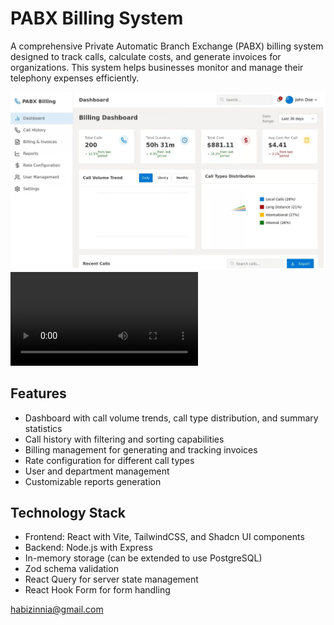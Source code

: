 # PABX Billing System

A comprehensive Private Automatic Branch Exchange (PABX) billing system designed to track calls, calculate costs, and generate invoices for organizations. This system helps businesses monitor and manage their telephony expenses efficiently.

![Alt Text](1.png)
![Alt Text](1.mp4)

## Features

- Dashboard with call volume trends, call type distribution, and summary statistics
- Call history with filtering and sorting capabilities
- Billing management for generating and tracking invoices
- Rate configuration for different call types
- User and department management
- Customizable reports generation

## Technology Stack

- Frontend: React with Vite, TailwindCSS, and Shadcn UI components
- Backend: Node.js with Express
- In-memory storage (can be extended to use PostgreSQL)
- Zod schema validation
- React Query for server state management
- React Hook Form for form handling

habizinnia@gmail.com

